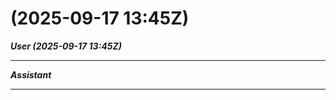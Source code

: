 <!-- Generated by SpecStory -->

#  (2025-09-17 13:45Z)

_**User (2025-09-17 13:45Z)**_



---

_**Assistant**_



---

